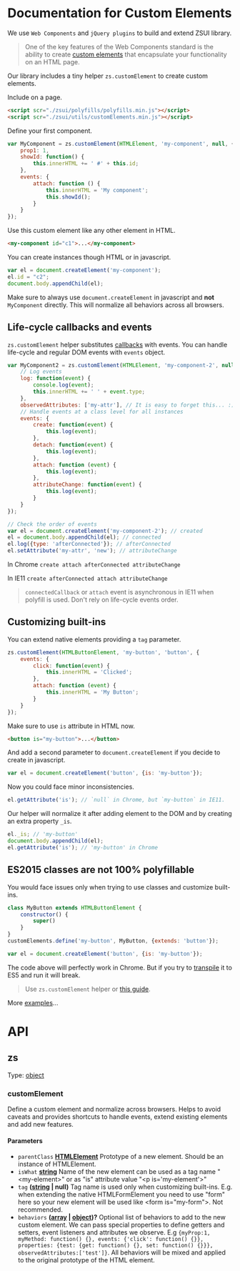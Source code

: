 # Documentation for Custom Elements

We use `Web Components` and `jQuery plugins` to build and extend ZSUI library.

> One of the key features of the Web Components standard is the ability to create [custom elements](https://developer.mozilla.org/en-US/docs/Web/Web_Components/Using_custom_elements) that encapsulate your functionality on an HTML page.

Our library includes a tiny helper `zs.customElement` to create custom 
elements.

Include on a page.

```html
<script scr="./zsui/polyfills/polyfills.min.js"></script>
<script scr="./zsui/utils/customElements.min.js"></script>
```

Define your first component.

```javascript
var MyComponent = zs.customElement(HTMLElement, 'my-component', null, {
	prop1: 1,
	showId: function() {
		this.innerHTML += ' #' + this.id;
	},
	events: {
		attach: function () {
			this.innerHTML = 'My component';
			this.showId();
		}
	}
});
```

Use this custom element like any other element in HTML.

```HTML
<my-component id="c1">...</my-component>
```

You can create instances though HTML or in javascript.

```javascript
var el = document.createElement('my-component');
el.id = "c2";
document.body.appendChild(el);
```

Make sure to always use `document.createElement` in javascript and **not** `MyComponent` directly. This will normalize all behaviors across all browsers.

## Life-cycle callbacks and events

`zs.customElement` helper substitutes [callbacks](<>) with events. You can handle life-cycle and regular DOM events with `events` object.

```javascript
var MyComponent2 = zs.customElement(HTMLElement, 'my-component-2', null, {
	// Log events
	log: function(event) {
		console.log(event);
		this.innerHTML += ' ' + event.type;
	},
	observedAttributes: ['my-attr'], // It is easy to forget this... :)
	// Handle events at a class level for all instances
	events: {
		create: function(event) {
			this.log(event);
		},
		detach: function(event) {
			this.log(event);
		},
		attach: function (event) {
			this.log(event);
		},
		attributeChange: function(event) {
			this.log(event);
		}
	}
});

// Check the order of events 
var el = document.createElement('my-component-2'); // created
el = document.body.appendChild(el); // connected
el.log({type: 'afterConnected'}); // afterConnected
el.setAttribute('my-attr', 'new'); // attributeChange
```

In Chrome
`create attach afterConnected attributeChange`

In IE11 
`create afterConnected attach attributeChange`

>  `connectedCallback` or `attach` event is asynchronous in IE11 when polyfill is used. Don't rely on life-cycle events order.

## Customizing built-ins

You can extend native elements providing a `tag` parameter.

```javascript
zs.customElement(HTMLButtonElement, 'my-button', 'button', {
	events: {
		click: function(event) {
			this.innerHTML = 'Clicked';
		},
		attach: function (event) {
			this.innerHTML = 'My Button';
		}
	}
});
```

Make sure to use `is` attribute in HTML now.

```HTML
<button is="my-button">...</button>
```

And add a second parameter to `document.createElement` if you decide to create in javascript.

```javascript
var el = document.createElement('button', {is: 'my-button'});
```

Now you could face minor inconsistencies.

```javascript
el.getAttribute('is'); // `null` in Chrome, but `my-button` in IE11.
```

Our helper will normalize it after adding element to the DOM and by creating an extra property `_is`.

```javascript
el._is; // 'my-button'
document.body.appendChild(el);
el.getAttribute('is'); // 'my-button' in Chrome
```

## ES2015 classes are not 100% polyfillable

You would face issues only when trying to use classes and customize built-ins.   

```javascript
class MyButton extends HTMLButtonElement {
	constructor() {
		super()
	}
}
customElements.define('my-button', MyButton, {extends: 'button'});

var el = document.createElement('button', {is: 'my-button'});
```

The code above will perfectly work in Chrome. But if you try to [transpile](https://babeljs.io/repl#?babili=false&browsers=&build=&builtIns=usage&spec=false&loose=false&code_lz=MYGwhgzhAECyCeAhArgF1QewHbQKYA9VcsATGACQBVYAZFdbAURFwFtjVoBvAKAEhg2CKgBOyYJhEAKAJTd-fCMgAOuaTP4BfHtuDJhGVszYcIAOhK4AZgEssuKQHJW8ALQAjNJiyOANHCQvbH8uAiJSCAAuaEdPBh9NGQBuHh4ANzARPBBoAF5oEgw9dixUM2ARXDAiYxLUJzjvP24bKJiXDyCE5KA&debug=false&forceAllTransforms=false&shippedProposals=false&circleciRepo=&evaluate=false&fileSize=false&timeTravel=false&sourceType=module&lineWrap=true&presets=env&prettier=false&targets=&version=6.26.0&envVersion=1.6.2) it to ES5 and run it will break.

> Use  `zs.customElement` helper or [this guide](https://github.com/WebReflection/document-register-element).

More [examples](https://ui.zsservices.com/demo/zsui/customElements.html)...

# API

<!-- Generated by documentation.js. Update this documentation by updating the source code. -->

## zs

Type: [object][1]

### customElement

Define a custom element and normalize across browsers. Helps to avoid caveats and provides shortcuts to handle events, extend existing elements and add new features.

#### Parameters

-   `parentClass` **[HTMLElement][2]** Prototype of a new element. Should be an instance of HTMLElement.
-   `isWhat` **[string][3]** Name of the new element can be used as a tag name "&lt;my-element>" or as "is" attribute value "&lt;p is='my-element'>"
-   `tag` **([string][3] | null)** Tag name is used only when customizing built-ins. E.g. when extending the native HTMLFormElement you need to use "form" here so your new element will be used like &lt;form is="my-form">. Not recommended.
-   `behaviors` **([array][4] \| [object][1])?** Optional list of behaviors to add to the new custom element. We can pass special properties to define getters and setters, event listeners and attributes we observe. E.g `{myProp:1, myMethod: function() {}, events: {'click': function() {}}, properties: {test: {get: function() {}, set: function() {}}}, observedAttributes:['test']}`. All behaviors will be mixed and applied to the original prototype of the HTML element.

[1]: https://developer.mozilla.org/docs/Web/JavaScript/Reference/Global_Objects/Object

[2]: https://developer.mozilla.org/docs/Web/HTML/Element

[3]: https://developer.mozilla.org/docs/Web/JavaScript/Reference/Global_Objects/String

[4]: https://developer.mozilla.org/docs/Web/JavaScript/Reference/Global_Objects/Array
